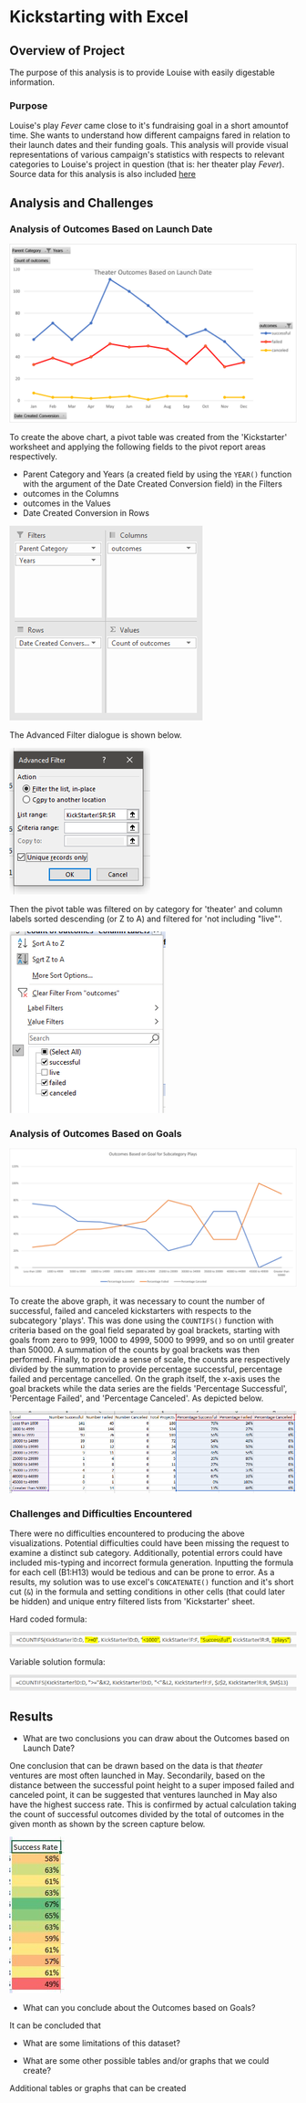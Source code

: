 # Kickstarting with Excel

## Overview of Project

The purpose of this analysis is to provide Louise with easily digestable information.

### Purpose

Louise's play *Fever* came close to it's fundraising goal in a short amountof time. She wants to understand how different campaigns fared in relation to their launch dates and their funding goals. This analysis will provide visual representations of various campaign's statistics with respects to relevant categories to Louise's project in question (that is: her theater play *Fever*). Source data for this analysis is also included [here](/Kickstarter_Challenge.zip)


## Analysis and Challenges


### Analysis of Outcomes Based on Launch Date
![Theater_Outcomes_vs_Launch](/resources/Theater_Outcomes_vs_Launch.png)

To create the above chart, a pivot table was created from the 'Kickstarter' worksheet and applying the following fields to the pivot report areas respectively.

* Parent Category and Years (a created field by using the `YEAR()` function with the argument of the Date Created Conversion field) in the Filters
* outcomes in the Columns
* outcomes in the Values
* Date Created Conversion in Rows

![PivotTableFields](/resources/PivotTableFields.PNG)

The Advanced Filter dialogue is shown below.

![AdvancedFilter](/resources/AdvancedFilter.png)

Then the pivot table was filtered on by category for 'theater' and column labels sorted descending (or Z to A) and filtered for 'not including "live"'.

![PivotTableColumnsFiltered](/resources/PivotTableColumnsFiltered.PNG)


### Analysis of Outcomes Based on Goals
![Outcomes_vs_Goals](/resources/Outcomes_vs_Goals.png)

To create the above graph, it was necessary to count the number of successful, failed and canceled kickstarters with respects to the subcategory 'plays'. This was done using the `COUNTIFS()` function with criteria based on the goal field separated by goal brackets, starting with goals from zero to 999, 1000 to 4999, 5000 to 9999, and so on until greater than 50000. A summation of the counts by goal brackets was then performed. Finally, to provide a sense of scale, the counts are respectively divided by the summation to provide percentage successful, percentage failed and percentage cancelled. On the graph itself, the x-axis uses the goal brackets while the data series are the fields 'Percentage Successful', 'Percentage Failed', and 'Percentage Canceled'. As depicted below.

![ChartSelectData](/resources/ChartSelectData.png)

### Challenges and Difficulties Encountered

There were no difficulties encountered to producing the above visualizations. Potential difficulties could have been missing the request to examine a distinct sub category. Additionally, potential errors could have included mis-typing and incorrect formula generation. Inputting the formula for each cell (B1:H13) would be tedious and can be prone to error. As a results, my solution was to use excel's `CONCATENATE()` function and it's short cut (`&`) in the formula and setting conditions in other cells (that could later be hidden) and unique entry filtered lists from 'Kickstarter' sheet. 

Hard coded formula:

![HardCodedFormula](/resources/HardCodedFormula.PNG)

Variable solution formula:

![ImprovedFormula](/resources/ImprovedFormula.PNG)

## Results

- What are two conclusions you can draw about the Outcomes based on Launch Date?

One conclusion that can be drawn based on the data is that *theater* ventures are most often launched in May. Secondarily, based on the distance between the successful point height to a super imposed failed and canceled point, it can be suggested that ventures launched in May also have the highest success rate. This is confirmed by actual calculation taking the count of successful outcomes divided by the total of outcomes in the given month as shown by the screen capture below.

![Success_rate_of_theater_vs_launch_month](/resources/Success_rate_of_theater_vs_launch_month.png)


- What can you conclude about the Outcomes based on Goals?

It can be concluded that 

- What are some limitations of this dataset?



- What are some other possible tables and/or graphs that we could create?

Additional tables or graphs that can be created 
